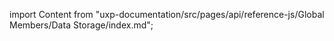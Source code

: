 
import Content from "uxp-documentation/src/pages/api/reference-js/Global Members/Data Storage/index.md";

<Content query="product=xd"/>
